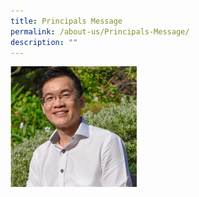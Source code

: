 ```yaml
---
title: Principals Message
permalink: /about-us/Principals-Message/
description: ""
---
```

<img style="width:40%;height:50%" src="/images/About%20us/About%20us/PrincipalNEW.png">